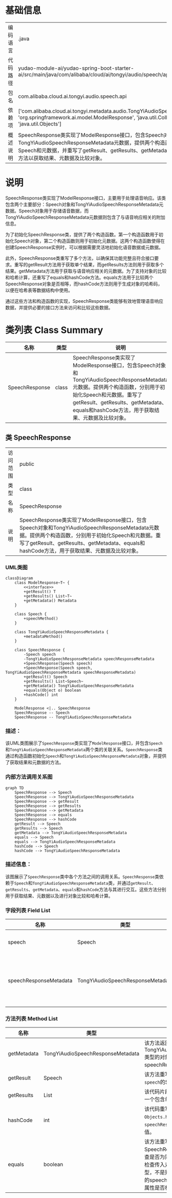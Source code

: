 # 基础信息

|      |      |
|------|------|
| 编码语言 | .java |
| 代码路径 | yudao-module-ai/yudao-spring-boot-starter-ai/src/main/java/com/alibaba/cloud/ai/tongyi/audio/speech/api/SpeechResponse.java |
| 包名 | com.alibaba.cloud.ai.tongyi.audio.speech.api |
| 依赖项 | ['com.alibaba.cloud.ai.tongyi.metadata.audio.TongYiAudioSpeechResponseMetadata', 'org.springframework.ai.model.ModelResponse', 'java.util.Collections', 'java.util.List', 'java.util.Objects'] |
| 概述说明 | SpeechResponse类实现了ModelResponse接口，包含Speech对象和TongYiAudioSpeechResponseMetadata元数据，提供两个构造函数分别用于初始化Speech和元数据，并重写了getResult、getResults、getMetadata、equals和hashCode方法以获取结果、元数据及比较对象。 |

# 说明

SpeechResponse类实现了ModelResponse接口，主要用于处理语音响应。该类包含两个主要部分：Speech对象和TongYiAudioSpeechResponseMetadata元数据。Speech对象用于存储语音数据，而TongYiAudioSpeechResponseMetadata元数据则包含了与语音响应相关的附加信息。

为了初始化SpeechResponse类，提供了两个构造函数。第一个构造函数用于初始化Speech对象，第二个构造函数则用于初始化元数据。这两个构造函数使得在创建SpeechResponse实例时，可以根据需要灵活地初始化语音数据或元数据。

此外，SpeechResponse类重写了多个方法，以确保其功能完整且符合接口要求。重写的getResult方法用于获取单个结果，而getResults方法则用于获取多个结果。getMetadata方法用于获取与语音响应相关的元数据。为了支持对象的比较和哈希计算，还重写了equals和hashCode方法。equals方法用于比较两个SpeechResponse对象是否相等，而hashCode方法则用于生成对象的哈希码，以便在哈希表等数据结构中使用。

通过这些方法和构造函数的实现，SpeechResponse类能够有效地管理语音响应数据，并提供必要的接口方法来访问和比较这些数据。

# 类列表 Class Summary

| 名称   | 类型  | 说明 |
|-------|------|-------------|
| SpeechResponse | class | SpeechResponse类实现了ModelResponse接口，包含Speech对象和TongYiAudioSpeechResponseMetadata元数据。提供两个构造函数，分别用于初始化Speech和元数据。重写了getResult、getResults、getMetadata、equals和hashCode方法，用于获取结果、元数据及比较对象。 |



## 类 SpeechResponse

|      |      |
|------|------|
| 访问范围 | public |
| 类型 | class |
| 名称 | SpeechResponse |
| 说明 | SpeechResponse类实现了ModelResponse接口，包含Speech对象和TongYiAudioSpeechResponseMetadata元数据。提供两个构造函数，分别用于初始化Speech和元数据。重写了getResult、getResults、getMetadata、equals和hashCode方法，用于获取结果、元数据及比较对象。 |


### UML类图

```mermaid
classDiagram
    class ModelResponse~T~ {
        <<interface>>
        +getResult() T
        +getResults() List~T~
        +getMetadata() Metadata
    }

    class Speech {
        +speechMethod()
    }

    class TongYiAudioSpeechResponseMetadata {
        +metadataMethod()
    }

    class SpeechResponse {
        -Speech speech
        -TongYiAudioSpeechResponseMetadata speechResponseMetadata
        +SpeechResponse(Speech speech)
        +SpeechResponse(Speech speech, TongYiAudioSpeechResponseMetadata speechResponseMetadata)
        +getResult() Speech
        +getResults() List~Speech~
        +getMetadata() TongYiAudioSpeechResponseMetadata
        +equals(Object o) boolean
        +hashCode() int
    }

    ModelResponse <|.. SpeechResponse
    SpeechResponse -- Speech
    SpeechResponse -- TongYiAudioSpeechResponseMetadata
```

### 描述：
该UML类图展示了`SpeechResponse`类实现了`ModelResponse`接口，并包含`Speech`和`TongYiAudioSpeechResponseMetadata`两个类的关联关系。`SpeechResponse`类通过构造函数初始化`Speech`和`TongYiAudioSpeechResponseMetadata`对象，并提供了获取结果和元数据的方法。


### 内部方法调用关系图

```mermaid
graph TD
    SpeechResponse --> Speech
    SpeechResponse --> TongYiAudioSpeechResponseMetadata
    SpeechResponse --> getResult
    SpeechResponse --> getResults
    SpeechResponse --> getMetadata
    SpeechResponse --> equals
    SpeechResponse --> hashCode
    getResult --> Speech
    getResults --> Speech
    getMetadata --> TongYiAudioSpeechResponseMetadata
    equals --> Speech
    equals --> TongYiAudioSpeechResponseMetadata
    hashCode --> Speech
    hashCode --> TongYiAudioSpeechResponseMetadata
```

### 描述信息：
该图展示了`SpeechResponse`类中各个方法之间的调用关系。`SpeechResponse`类依赖于`Speech`和`TongYiAudioSpeechResponseMetadata`类，并通过`getResult`、`getResults`、`getMetadata`、`equals`和`hashCode`方法与其进行交互。这些方法分别用于获取结果、元数据以及进行对象比较和哈希计算。

### 字段列表 Field List

| 名称  | 类型  | 说明 |
|-------|-------|------|
| speech | Speech | private final Speech speech; 声明了一个私有的、不可变的Speech类型变量speech。 |
| speechResponseMetadata | TongYiAudioSpeechResponseMetadata | private final TongYiAudioSpeechResponseMetadata speechResponseMetadata; 定义了一个私有的、不可变的TongYiAudioSpeechResponseMetadata类型变量，用于存储音频语音响应的元数据。 |

### 方法列表 Method List

| 名称  | 类型  | 说明 |
|-------|-------|------|
| getMetadata | TongYiAudioSpeechResponseMetadata | 该方法返回一个TongYiAudioSpeechResponseMetadata类型的对象，即speechResponseMetadata。 |
| getResult | Speech | 该方法重写了父类的方法，返回一个名为`speech`的Speech对象。 |
| getResults | List<Speech> | 该代码片段重写了`getResults`方法，返回一个包含单个`speech`对象的不可变列表。 |
| hashCode | int | 该代码重写了`hashCode`方法，使用`Objects.hash`方法计算并返回`speech`和`speechResponseMetadata`两个字段的哈希值。 |
| equals | boolean | 该方法重写了equals方法，用于比较两个SpeechResponse对象是否相等。首先检查是否为同一对象，是则返回true；然后检查传入对象是否为SpeechResponse类型，不是则返回false；最后比较两个对象的speech和speechResponseMetadata属性是否相等，返回比较结果。 |




